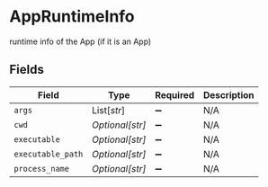 # AppRuntimeInfo

runtime info of the App (if it is an App)


## Fields

| Field              | Type               | Required           | Description        |
| ------------------ | ------------------ | ------------------ | ------------------ |
| `args`             | List[*str*]        | :heavy_minus_sign: | N/A                |
| `cwd`              | *Optional[str]*    | :heavy_minus_sign: | N/A                |
| `executable`       | *Optional[str]*    | :heavy_minus_sign: | N/A                |
| `executable_path`  | *Optional[str]*    | :heavy_minus_sign: | N/A                |
| `process_name`     | *Optional[str]*    | :heavy_minus_sign: | N/A                |